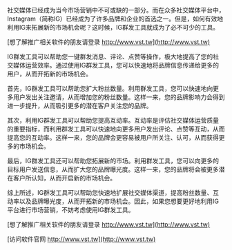 社交媒体已经成为当今市场营销中不可或缺的一部分。而在众多社交媒体平台中，Instagram（简称IG）已经成为了许多品牌和企业的首选之一。但是，如何有效地利用IG来拓展新的市场机会呢？这时候，IG群发工具就成为了必不可少的工具。

[想了解推广相关软件的朋友请登录 http://www.vst.tw](http://www.vst.tw)

IG群发工具可以帮助您一键群发消息、评论、点赞等操作，极大地提高了您的社交媒体运营效率。通过使用IG群发工具，您可以快速地将品牌信息传递给更多的用户，从而开拓新的市场机会。

首先，IG群发工具可以帮助您扩大粉丝数量。利用群发工具，您可以快速地向更多用户发出关注邀请，从而增加您的粉丝数量。这样一来，您的品牌影响力会得到进一步提升，从而吸引更多的潜在客户关注您的品牌。

其次，利用IG群发工具可以帮助您提高互动率。互动率是评估社交媒体运营质量的重要指标，而利用群发工具可以快速地向更多用户发出评论、点赞等互动，从而提高您的互动率。这样一来，您的品牌会更容易被用户所关注、认可，从而获得更多的市场机会。

最后，IG群发工具还可以帮助您拓展新的市场。利用群发工具，您可以向更多的目标用户发送信息，从而扩大您的品牌曝光度。这样一来，您的品牌将会被更多潜在客户所认知，从而开启新的市场机会。

综上所述，IG群发工具可以帮助您快速地扩展社交媒体渠道，提高粉丝数量、互动率以及品牌曝光度，从而开拓新的市场机会。因此，如果您想要更好地利用IG平台进行市场营销，不妨考虑使用IG群发工具。

[想了解推广相关软件的朋友请登录 http://www.vst.tw](http://www.vst.tw)


[访问软件官网 http://www.vst.tw](http://www.vst.tw)
